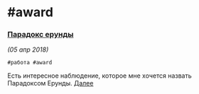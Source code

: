 # #award

### [Парадокс ерунды](/2018/2018-04-05_01_Paradoks_erundy)
_(05 апр 2018)_

`#работа #award`

Есть интересное наблюдение, которое мне хочется назвать Парадоксом Ерунды.
[Далее](/2018/2018-04-05_01_Paradoks_erundy/)

